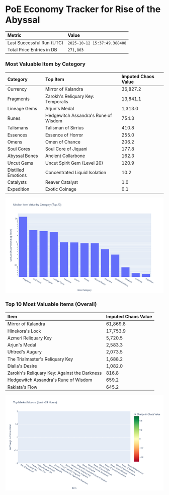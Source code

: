 # PoE Economy Tracker for Rise of the Abyssal

<!-- START_MAINTENANCE -->
| Metric | Value |
|:---|:---|
| Last Successful Run (UTC) | `2025-10-12 15:37:49.388408` |
| Total Price Entries in DB | `271,803` |

<!-- END_MAINTENANCE -->

<!-- START_DATAFRAME_DEBUG -->
<!-- END_DATAFRAME_DEBUG -->

<!-- START_CATEGORY_ANALYSIS -->
### Most Valuable Item by Category
| Category | Top Item | Imputed Chaos Value |
| :--- | :--- | :--- |
| Currency | Mirror of Kalandra | 36,827.2 |
| Fragments | Zarokh's Reliquary Key: Temporalis | 13,841.1 |
| Lineage Gems | Arjun's Medal | 1,313.0 |
| Runes | Hedgewitch Assandra's Rune of Wisdom | 754.3 |
| Talismans | Talisman of Sirrius | 410.8 |
| Essences | Essence of Horror | 255.0 |
| Omens | Omen of Chance | 206.2 |
| Soul Cores | Soul Core of Jiquani | 177.8 |
| Abyssal Bones | Ancient Collarbone | 162.3 |
| Uncut Gems | Uncut Spirit Gem (Level 20) | 120.9 |
| Distilled Emotions | Concentrated Liquid Isolation | 10.2 |
| Catalysts | Reaver Catalyst | 1.0 |
| Expedition | Exotic Coinage | 0.1 |


![Category Analysis Chart](charts/category_analysis.png)
<!-- END_ANALYSIS -->

<!-- START_ANALYSIS -->
### Top 10 Most Valuable Items (Overall)
| Item | Imputed Chaos Value |
| :--- | :--- |
| Mirror of Kalandra | 61,869.8 |
| Hinekora's Lock | 17,753.9 |
| Azmeri Reliquary Key | 5,720.5 |
| Arjun's Medal | 2,583.3 |
| Uhtred's Augury | 2,073.5 |
| The Trialmaster's Reliquary Key | 1,688.2 |
| Dialla's Desire | 1,082.0 |
| Zarokh's Reliquary Key: Against the Darkness | 816.8 |
| Hedgewitch Assandra's Rune of Wisdom | 659.2 |
| Rakiata's Flow | 645.2 |


![Market Movers Chart](charts/market_movers.png)
<!-- END_ANALYSIS -->
